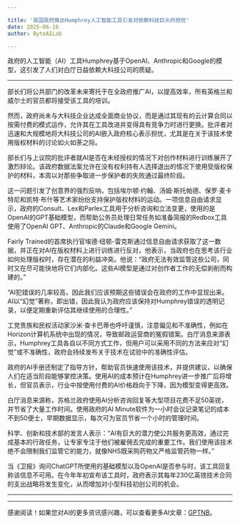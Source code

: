 ```yaml
---

title: '英国政府推出Humphrey人工智能工具引发对依赖科技巨头的担忧'
date: 2025-06-16
author: ByteAILab

---
```


政府的人工智能（AI）工具Humphrey基于OpenAI、Anthropic和Google的模型，这引发了人们对白厅日益依赖大科技公司的质疑。

---
部长们将公共部门的改革未来寄托于在全政府推广AI，以提高效率，所有英格兰和威尔士的官员都将接受该工具的培训。

然而，政府尚未与大科技企业达成全面商业协议，而是通过其现有的云计算合同以按需付费的模式运作，允许其在工具改进并变得具有竞争力时进行更换。批评者对迅速和大规模地将大科技公司的AI嵌入政府核心表示担忧，尤其是在关于该技术使用版权材料的讨论如火如荼之际。

部长们与上议院的批评者就AI是否在未经授权的情况下对创作材料进行训练展开了激烈辩论。该政府数据法案允许在没有权利持有人选择退出的情况下使用受版权保护的材料，本周以对那些争取进一步保护者的失败通过最终阶段。

这一问题引发了创意界的强烈反响，包括埃尔顿·约翰、汤姆·斯托帕德、保罗·麦卡特尼和凯特·布什等艺术家纷纷支持保护版权材料的运动。一项信息自由请求显示，政府的Consult、Lex和Parlex工具用于分析咨询和立法变更，使用的是OpenAI的GPT基础模型，而帮助公务员处理日常任务如准备简报的Redbox工具使用了OpenAI GPT、Anthropic的Claude和Google Gemini。

Fairly Trained的首席执行官埃德·纽顿-雷克斯通过信息自由请求获取了这一数据，并正在对AI在版权材料上进行训练进行反对，他表示，当政府也在思考该行业如何处理版权时，存在潜在的利益冲突。他说：“政府无法有效监管这些公司，同时又在尽可能快地将它们内部化。这些AI模型是通过对创作者工作的无偿剥削而构建的。”

“AI犯错误的几率较高，因此我们应该预期这些错误会在政府的工作中显现出来。AI以“幻觉”著称，即出错，因此我认为政府应该保持对Humphrey错误的透明记录，以便定期重新评估其继续使用的合理性。”

工党贵族和民权活动家沙米·查卡巴蒂也呼吁谨慎，注意偏见和不准确性，例如在Horizon计算机系统中出现的情况，导致邮政运营商的冤假错案。白厅消息来源表示，Humphrey工具各自以不同方式工作，但用户可以采用不同的方法来应对“幻觉”或不准确性，政府会持续发布关于技术在试验中的准确性评估。

政府的AI手册还制定了指导方针，帮助官员快速使用该技术，并提供建议，以确保人们在适当阶段能够掌控决策。使用AI的成本预计在Humphrey进一步推广后将增长，但官员表示，行业中按使用付费的AI价格趋向于下降，因为模型变得更高效。

白厅消息来源称，苏格兰政府使用AI分析咨询回复等大型项目花费不足50英镑，并节省了大量工作时间。使用政府的AI Minute软件为一小时会议记录笔记的成本不到50便士，早期数据显示，每次可为官员节省一个小时的管理时间。

科学、创新和技术部的发言人表示：“AI有巨大的潜力使公共服务更高效，通过完成基本的行政任务，让专家专注于他们被雇佣去完成的重要工作。我们使用该技术绝不会限制我们监管它的能力，就像NHS既采购药物又严格监管药物一样。”

当《卫报》询问ChatGPT所使用的基础模型以及OpenAI是否参与时，该工具回复称该信息不可用。在今年年初宣布该工具时，政府表示其每年230亿英镑技术合同的支出战略将发生变化，从而增加对小型科技初创公司的机会。

---
---
感谢阅读！如果您对AI的更多资讯感兴趣，可以查看更多AI文章：[GPTNB](https://gptnb.com)。